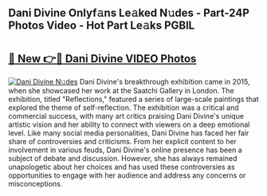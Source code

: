 ## Dani Divine Onlyf𝚊ns Le𝚊ked N𝚞des - Part-24P Photos Video - Hot Part Le𝚊ks PGBlL

# <h2><a href="http://ac21230.deff.icu/?id=Dani+Divine">🔗 New 👉🔴 Dani Divine VIDEO Photos</a></h2>

[![Dani Divine N𝚞des](https://i.imgur.com/rIISA9y.gif)](http://ac21230.deff.icu/?id=Dani+Divine)
Dani Divine's breakthrough exhibition came in 2015, when she showcased her work at the Saatchi Gallery in London. The exhibition, titled "Reflections," featured a series of large-scale paintings that explored the theme of self-reflection. The exhibition was a critical and commercial success, with many art critics praising Dani Divine's unique artistic vision and her ability to connect with viewers on a deep emotional level. Like many social media personalities, Dani Divine has faced her fair share of controversies and criticisms. From her explicit content to her involvement in various feuds, Dani Divine's online presence has been a subject of debate and discussion. However, she has always remained unapologetic about her choices and has used these controversies as opportunities to engage with her audience and address any concerns or misconceptions.
